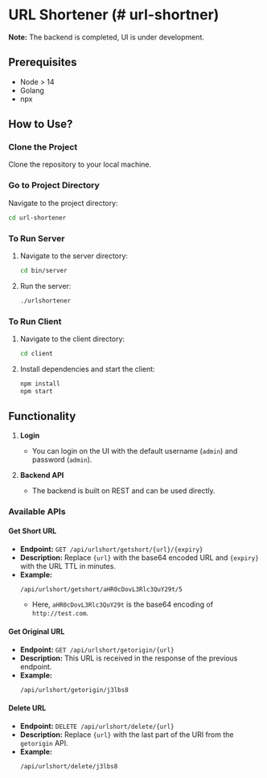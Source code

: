 # URL Shortener (# url-shortner)

**Note:** The backend is completed, UI is under development.

## Prerequisites
- Node > 14
- Golang
- npx

## How to Use?

### Clone the Project
Clone the repository to your local machine.

### Go to Project Directory
Navigate to the project directory:
```sh
cd url-shortener
```

### To Run Server
1. Navigate to the server directory:
    ```sh
    cd bin/server
    ```
2. Run the server:
    ```sh
    ./urlshortener
    ```

### To Run Client
1. Navigate to the client directory:
    ```sh
    cd client
    ```
2. Install dependencies and start the client:
    ```sh
    npm install
    npm start
    ```

## Functionality

1. **Login**
    - You can login on the UI with the default username (`admin`) and password (`admin`).

2. **Backend API**
    - The backend is built on REST and can be used directly.

### Available APIs

#### Get Short URL
- **Endpoint:** `GET /api/urlshort/getshort/{url}/{expiry}`
- **Description:** Replace `{url}` with the base64 encoded URL and `{expiry}` with the URL TTL in minutes.
- **Example:**
    ```sh
    /api/urlshort/getshort/aHR0cDovL3Rlc3QuY29t/5
    ```
    - Here, `aHR0cDovL3Rlc3QuY29t` is the base64 encoding of `http://test.com`.

#### Get Original URL
- **Endpoint:** `GET /api/urlshort/getorigin/{url}`
- **Description:** This URL is received in the response of the previous endpoint.
- **Example:**
    ```sh
    /api/urlshort/getorigin/j3lbs8
    ```

#### Delete URL
- **Endpoint:** `DELETE /api/urlshort/delete/{url}`
- **Description:** Replace `{url}` with the last part of the URI from the `getorigin` API.
- **Example:**
    ```sh
    /api/urlshort/delete/j3lbs8
    ```
